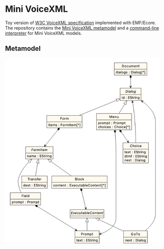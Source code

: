 # Mini VoiceXML

Toy version of [W3C VoiceXML specification](https://www.w3.org/TR/voicexml20/) implemented with EMF/Ecore. The repository contains the [Mini VoiceXML metamodel](minivoicexml) and a [command-line interpreter](minivoicexml.interpeter) for Mini VoiceXML models.

## Metamodel

![Mini Voice XML Metamodel](screenshots/metamodel.png)